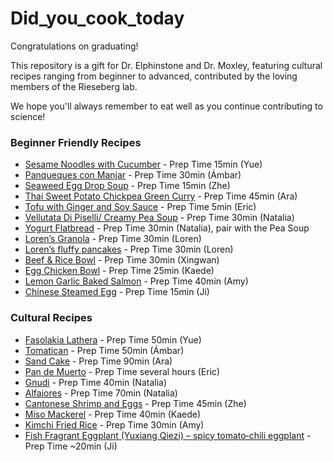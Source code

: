 # Did_you_cook_today

Congratulations on graduating!

This repository is a gift for Dr. Elphinstone and Dr. Moxley, featuring cultural recipes ranging from beginner to advanced, contributed by the loving members of the Rieseberg lab.

We hope you'll always remember to eat well as you continue contributing to science!



### Beginner Friendly Recipes
* [Sesame Noodles with Cucumber](https://smittenkitchen.com/2015/08/takeout-style-sesame-noodles-with-cucumber) - Prep Time 15min (Yue)
* [Panqueques con Manjar](https://www.chileanfoodandgarden.com/chilean-crepes-dulce-de-leche/) - Prep Time 30min (Ámbar)
* [Seaweed Egg Drop Soup](https://thewoksoflife.com/seaweed-egg-drop-soup/) - Prep Time 15min (Zhe)
* [Thai Sweet Potato Chickpea Green Curry](https://www.pickuplimes.com/recipe/thai-sweet-potato-chickpea-green-curry-170) - Prep Time 45min (Ara)
* [Tofu with Ginger and Soy Sauce](https://github.com/rieseberglab/Did_you_cook_today/blob/main/Tofu_with_Ginger_and_Soy_Sauce.md) - Prep Time 5min (Eric)
* [Vellutata Di Piselli/ Creamy Pea Soup](https://www.wholesomeyum.com/pea-soup-recipe/) - Prep Time 30min (Natalia)
* [Yogurt Flatbread](https://www.thebeaderchef.com/easy-3-ingredient-yogurt-flatbread/#wprm-recipe-container-7091) - Prep Time 30min (Natalia), pair with the Pea Soup
* [Loren’s Granola](https://github.com/rieseberglab/Did_you_cook_today/blob/main/Granola_by_Loren.md) - Prep Time 30min (Loren)
* [Loren’s fluffy pancakes](https://github.com/rieseberglab/Did_you_cook_today/blob/main/Pancake_by_Loren.md) - Prep Time 30min (Loren)
* [Beef & Rice Bowl](https://thewoksoflife.com/gyudon-recipe-beef-rice/) - Prep Time 30min (Xingwan)
* [Egg Chicken Bowl](https://cookpad.com/jp/recipes/18442207) - Prep Time 25min (Kaede)
* [Lemon Garlic Baked Salmon](https://natashaskitchen.com/baked-salmon-with-garlic-and-dijon/) - Prep Time 40min (Amy)
* [Chinese Steamed Egg](https://thewoksoflife.com/chinese-steamed-egg/) - Prep Time 15min (Ji)

### Cultural Recipes
* [Fasolakia Lathera](https://www.olivetomato.com/greek-style-green-beans-fasolakia-lathera/) - Prep Time 50min (Yue)
* [Tomatican](https://www.chileanfoodandgarden.com/corn-tomato-beef-sauteed-dish/) - Prep Time 50min (Ámbar)
* [Sand Cake](https://fauziaskitchenfun.com/basbousa/) - Prep Time 90min (Ara)
* [Pan de Muerto](https://www.youtube.com/watch?v=Nzj6cfxeknY&t=3s) - Prep Time several hours (Eric)
* [Gnudi](https://www.carolinescooking.com/ricotta-and-spinach-gnudi/#recipe) - Prep Time 40min (Natalia)
* [Alfajores](https://funwithoutgluten.com/gluten-free-alfajores-dulce-de-leche-cookies/) - Prep Time 70min (Natalia)
* [Cantonese Shrimp and Eggs](https://thewoksoflife.com/shrimp-and-eggs/) - Prep Time 45min (Zhe)
* [Miso Mackerel](https://www.sirogohan.com/sp/recipe/sabamisoni/amp/) - Prep Time 40min (Kaede)
* [Kimchi Fried Rice](https://www.maangchi.com/recipe/kimchi-bokkeumbap) - Prep Time 30min (Amy)
* [Fish Fragrant Eggplant (Yuxiang Qiezi) – spicy tomato‑chili eggplant](https://thewoksoflife.com/fish-fragrant-eggplant-yuxiang-qiezi/) - Prep Time ~20min (Ji)




